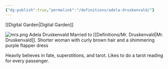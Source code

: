 ```yaml
---
{"dg-publish":true,"permalink":"/definitions/adela-druskenvald/"}
---
```



[[Digital Garden\|Digital Garden]]

![mrs.png](/img/user/images/mrs.png)
Adela Druskenvald
Married to [[Definitions/Mr. Druskenvald\|Mr. Druskenvald]]. 
Shorter woman with curly brown hair and a shimmering purple flapper dress

Heavily believes in fate, superstitions, and tarot. Likes to do a tarot reading for every passenger.